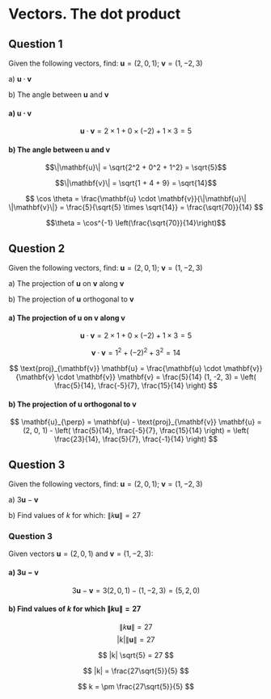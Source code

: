 # Vectors. The dot product

## Question 1

Given the following vectors, find: $\mathbf{u} = (2, 0, 1)$; $\mathbf{v} = (1, -2, 3)$

a) $\mathbf{u} \cdot \mathbf{v}$

b) The angle between $\mathbf{u}$ and $\mathbf{v}$

#### a) $\mathbf{u} \cdot \mathbf{v}$

$$ \mathbf{u} \cdot \mathbf{v} = 2 \times 1 + 0 \times (-2) + 1 \times 3 = 5 $$

#### b) The angle between $\mathbf{u}$ and $\mathbf{v}$

$$\|\mathbf{u}\| = \sqrt{2^2 + 0^2 + 1^2} = \sqrt{5}$$

$$\|\mathbf{v}\| = \sqrt{1 + 4 + 9} = \sqrt{14}$$

$$ \cos \theta = \frac{\mathbf{u} \cdot \mathbf{v}}{\|\mathbf{u}\| \|\mathbf{v}\|} = \frac{5}{\sqrt{5} \times \sqrt{14}} = \frac{\sqrt{70}}{14} $$

$$\theta = \cos^{-1} \left(\frac{\sqrt{70}}{14}\right)$$

## Question 2

Given the following vectors, find: $\mathbf{u} = (2, 0, 1)$; $\mathbf{v} = (1, -2, 3)$

a) The projection of $\mathbf{u}$ on $\mathbf{v}$ along $\mathbf{v}$

b) The projection of $\mathbf{u}$ orthogonal to $\mathbf{v}$

#### a) The projection of $\mathbf{u}$ on $\mathbf{v}$ along $\mathbf{v}$

$$ \mathbf{u} \cdot \mathbf{v} = 2 \times 1 + 0 \times (-2) + 1 \times 3 = 5 $$

$$ \mathbf{v} \cdot \mathbf{v} = 1^2 + (-2)^2 + 3^2 = 14 $$

$$ \text{proj}_{\mathbf{v}} \mathbf{u} = \frac{\mathbf{u} \cdot \mathbf{v}}{\mathbf{v} \cdot \mathbf{v}} \mathbf{v} = \frac{5}{14} (1, -2, 3) = \left( \frac{5}{14}, \frac{-5}{7}, \frac{15}{14} \right) $$

#### b) The projection of $\mathbf{u}$ orthogonal to $\mathbf{v}$

$$ \mathbf{u}_{\perp} = \mathbf{u} - \text{proj}_{\mathbf{v}} \mathbf{u} = (2, 0, 1) - \left( \frac{5}{14}, \frac{-5}{7}, \frac{15}{14} \right) = \left( \frac{23}{14}, \frac{5}{7}, \frac{-1}{14} \right) $$

## Question 3

Given the following vectors, find: $\mathbf{u} = (2, 0, 1)$; $\mathbf{v} = (1, -2, 3)$

a) $3\mathbf{u} - \mathbf{v}$

b) Find values of $k$ for which: $\| k\mathbf{u} \| = 27$

### Question 3

Given vectors $\mathbf{u} = (2, 0, 1)$ and $\mathbf{v} = (1, -2, 3)$:

#### a) $3\mathbf{u} - \mathbf{v}$

$$ 3\mathbf{u} - \mathbf{v} = 3(2, 0, 1) - (1, -2, 3) = (5, 2, 0) $$

#### b) Find values of $k$ for which $\| k\mathbf{u} \| = 27$

$$ \| k\mathbf{u} \| = 27 $$
$$ |k| \|\mathbf{u}\| = 27 $$

$$ |k| \sqrt{5} = 27 $$

$$ |k| = \frac{27\sqrt{5}}{5} $$

$$ k = \pm \frac{27\sqrt{5}}{5} $$
